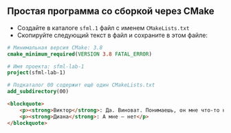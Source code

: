 ## Простая программа со сборкой через CMake

* Создайте в каталоге `sfml.1` файл с именем `CMakeLists.txt`
* Скопируйте следующий текст в файл и сохраните в этом файле:

```cmake
# Минимальная версия CMake: 3.8
cmake_minimum_required(VERSION 3.8 FATAL_ERROR)

# Имя проекта: sfml-lab-1
project(sfml-lab-1)

# Подкаталог 00 содержит ещё один CMakeLists.txt
add_subdirectory(00)
```

```html
<blockquote>
	<p><strong>Виктор</strong>: Да. Виноват. Понимаешь, он мне что-то нравится.</p>
	<p><strong>Диана</strong>: А мне — нет</p>
</blockquote>
```